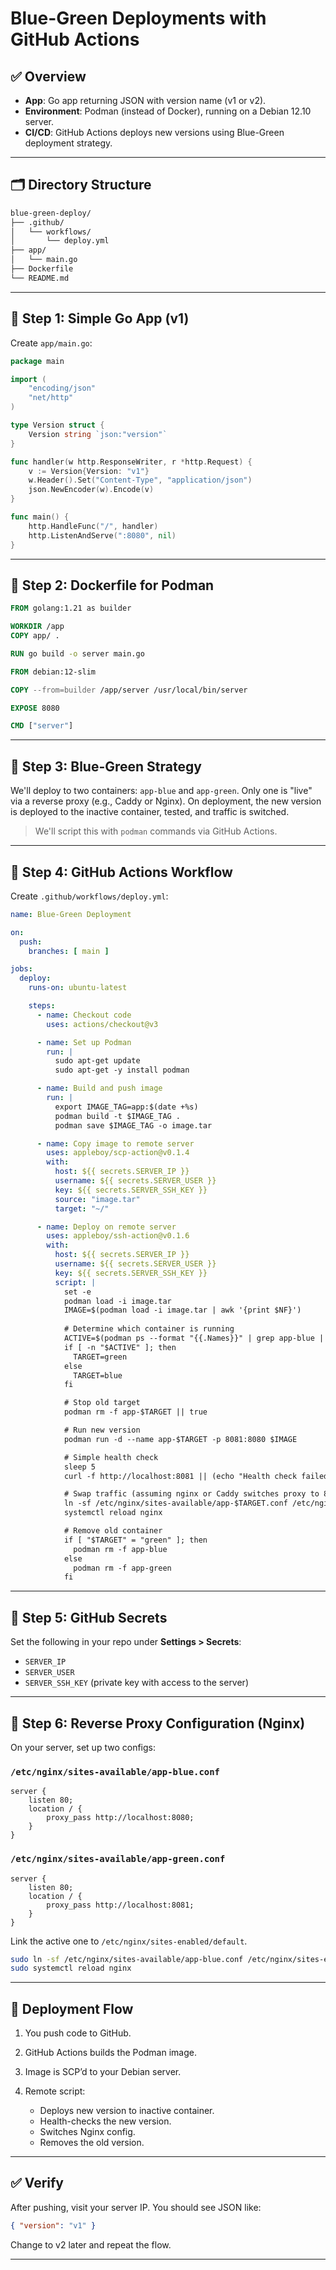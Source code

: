 # Blue-Green Deployments with GitHub Actions

## ✅ **Overview**

* **App**: Go app returning JSON with version name (v1 or v2).
* **Environment**: Podman (instead of Docker), running on a Debian 12.10 server.
* **CI/CD**: GitHub Actions deploys new versions using Blue-Green deployment strategy.

---

## 🗂️ **Directory Structure**

```bash
blue-green-deploy/
├── .github/
│   └── workflows/
│       └── deploy.yml
├── app/
│   └── main.go
├── Dockerfile
└── README.md
```

---

## 🧱 Step 1: Simple Go App (v1)

Create `app/main.go`:

```go
package main

import (
    "encoding/json"
    "net/http"
)

type Version struct {
    Version string `json:"version"`
}

func handler(w http.ResponseWriter, r *http.Request) {
    v := Version{Version: "v1"}
    w.Header().Set("Content-Type", "application/json")
    json.NewEncoder(w).Encode(v)
}

func main() {
    http.HandleFunc("/", handler)
    http.ListenAndServe(":8080", nil)
}
```

---

## 🐳 Step 2: Dockerfile for Podman

```Dockerfile
FROM golang:1.21 as builder

WORKDIR /app
COPY app/ .

RUN go build -o server main.go

FROM debian:12-slim

COPY --from=builder /app/server /usr/local/bin/server

EXPOSE 8080

CMD ["server"]
```

---

## 🔄 Step 3: Blue-Green Strategy

We'll deploy to two containers: `app-blue` and `app-green`. Only one is "live" via a reverse proxy (e.g., Caddy or Nginx). On deployment, the new version is deployed to the inactive container, tested, and traffic is switched.

> We'll script this with `podman` commands via GitHub Actions.

---

## 🐙 Step 4: GitHub Actions Workflow

Create `.github/workflows/deploy.yml`:

```yaml
name: Blue-Green Deployment

on:
  push:
    branches: [ main ]

jobs:
  deploy:
    runs-on: ubuntu-latest

    steps:
      - name: Checkout code
        uses: actions/checkout@v3

      - name: Set up Podman
        run: |
          sudo apt-get update
          sudo apt-get -y install podman

      - name: Build and push image
        run: |
          export IMAGE_TAG=app:$(date +%s)
          podman build -t $IMAGE_TAG .
          podman save $IMAGE_TAG -o image.tar

      - name: Copy image to remote server
        uses: appleboy/scp-action@v0.1.4
        with:
          host: ${{ secrets.SERVER_IP }}
          username: ${{ secrets.SERVER_USER }}
          key: ${{ secrets.SERVER_SSH_KEY }}
          source: "image.tar"
          target: "~/"

      - name: Deploy on remote server
        uses: appleboy/ssh-action@v0.1.6
        with:
          host: ${{ secrets.SERVER_IP }}
          username: ${{ secrets.SERVER_USER }}
          key: ${{ secrets.SERVER_SSH_KEY }}
          script: |
            set -e
            podman load -i image.tar
            IMAGE=$(podman load -i image.tar | awk '{print $NF}')
            
            # Determine which container is running
            ACTIVE=$(podman ps --format "{{.Names}}" | grep app-blue || true)
            if [ -n "$ACTIVE" ]; then
              TARGET=green
            else
              TARGET=blue
            fi

            # Stop old target
            podman rm -f app-$TARGET || true

            # Run new version
            podman run -d --name app-$TARGET -p 8081:8080 $IMAGE

            # Simple health check
            sleep 5
            curl -f http://localhost:8081 || (echo "Health check failed" && podman rm -f app-$TARGET && exit 1)

            # Swap traffic (assuming nginx or Caddy switches proxy to 8081)
            ln -sf /etc/nginx/sites-available/app-$TARGET.conf /etc/nginx/sites-enabled/default
            systemctl reload nginx

            # Remove old container
            if [ "$TARGET" = "green" ]; then
              podman rm -f app-blue
            else
              podman rm -f app-green
            fi
```

---

## 🔐 Step 5: GitHub Secrets

Set the following in your repo under **Settings > Secrets**:

* `SERVER_IP`
* `SERVER_USER`
* `SERVER_SSH_KEY` (private key with access to the server)

---

## 📡 Step 6: Reverse Proxy Configuration (Nginx)

On your server, set up two configs:

### `/etc/nginx/sites-available/app-blue.conf`

```nginx
server {
    listen 80;
    location / {
        proxy_pass http://localhost:8080;
    }
}
```

### `/etc/nginx/sites-available/app-green.conf`

```nginx
server {
    listen 80;
    location / {
        proxy_pass http://localhost:8081;
    }
}
```

Link the active one to `/etc/nginx/sites-enabled/default`.

```bash
sudo ln -sf /etc/nginx/sites-available/app-blue.conf /etc/nginx/sites-enabled/default
sudo systemctl reload nginx
```

---

## 🚀 Deployment Flow

1. You push code to GitHub.
2. GitHub Actions builds the Podman image.
3. Image is SCP’d to your Debian server.
4. Remote script:

   * Deploys new version to inactive container.
   * Health-checks the new version.
   * Switches Nginx config.
   * Removes the old version.

---

## ✅ Verify

After pushing, visit your server IP. You should see JSON like:

```json
{ "version": "v1" }
```

Change to v2 later and repeat the flow.

---
